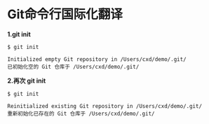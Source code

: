 # Git命令行国际化翻译

**1.git init**

```
$ git init

Initialized empty Git repository in /Users/cxd/demo/.git/
已初始化空的 Git 仓库于 /Users/cxd/demo/.git/
```

**2.再次 git init**

```
$ git init 

Reinitialized existing Git repository in /Users/cxd/demo/.git/
重新初始化已存在的 Git 仓库于 /Users/cxd/demo/.git/
```